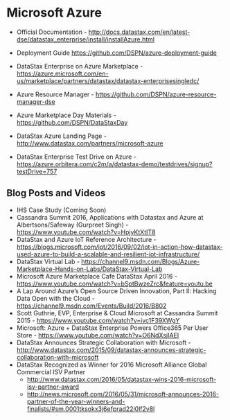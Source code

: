 # Microsoft Azure

* Official Documentation - http://docs.datastax.com/en/latest-dse/datastax_enterprise/install/installAzure.html
* Deployment Guide https://github.com/DSPN/azure-deployment-guide

* DataStax Enterprise on Azure Marketplace - https://azure.microsoft.com/en-us/marketplace/partners/datastax/datastax-enterprisesingledc/
* Azure Resource Manager - https://github.com/DSPN/azure-resource-manager-dse

* Azure Marketplace Day Materials - https://github.com/DSPN/DataStaxDay
* DataStax Azure Landing Page - http://www.datastax.com/partners/microsoft-azure
* DataStax Enterprise Test Drive on Azure - https://azure.orbitera.com/c2m/a/datastax-demo/testdrives/signup?testDrive=757

## Blog Posts and Videos
* IHS Case Study (Coming Soon)
* Cassandra Summit 2016, Applications with Datastax and Azure at Albertsons/Safeway (Gurpreet Singh) - https://www.youtube.com/watch?v=HpjyKtXtIT8
* DataStax and Azure IoT Reference Architecture - https://blogs.microsoft.com/iot/2016/09/02/iot-in-action-how-datastax-used-azure-to-build-a-scalable-and-resilient-iot-infrastructure/
* DataStax Virtual Lab - https://channel9.msdn.com/Blogs/Azure-Marketplace-Hands-on-Labs/DataStax-Virtual-Lab
* Microsoft Azure Marketplace Cafe DataStax April 2016 - https://www.youtube.com/watch?v=bSptBwzeZrc&feature=youtu.be
* A Lap Around Azure’s Open Source Driven Innovation, Part II: Hacking Data Open with the Cloud - https://channel9.msdn.com/Events/Build/2016/B802
* Scott Guthrie, EVP, Enterprise & Cloud Microsoft at Cassandra Summit 2015 - https://www.youtube.com/watch?v=ivc1F39XWgY
* Microsoft: Azure + DataStax Enterprise Powers Office365 Per User Store - https://www.youtube.com/watch?v=O6NdXsjIAEI
* DataStax Announces Strategic Collaboration with Microsoft - http://www.datastax.com/2015/09/datastax-announces-strategic-collaboration-with-microsoft
* DataStax Recognized as Winner for 2016 Microsoft Alliance Global Commercial ISV Partner 
    * http://www.datastax.com/2016/05/datastax-wins-2016-microsoft-isv-partner-award 
    * http://news.microsoft.com/2016/05/31/microsoft-announces-2016-partner-of-the-year-winners-and-finalists/#sm.0001tksokx3j6efprad22i0lf2v8l
